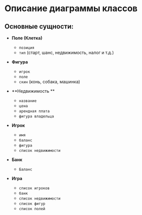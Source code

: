 # Описание диаграммы классов

## Основные сущности:

* **Поле (Клетка)**
  * `позиция`
  * `тип` (старт, шанс, недвижимость, налог и т.д.)

* **Фигура**
  * `игрок`
  * `поле`
  * `скин` (конь, собака, машинка)
    
* **Недвижимость **
  * `название`
  * `цена`
  * `арендная плата`
  * `фигура владельца`

* **Игрок**
  * `имя`
  * `баланс`
  * `фигура`
  * `список недвижимости`

* **Банк**
  * `Баланс`

* **Игра**
  * `список игроков`
  * `банк`
  * `список недвижимости`
  * `список фигур`
  * `список полей`
